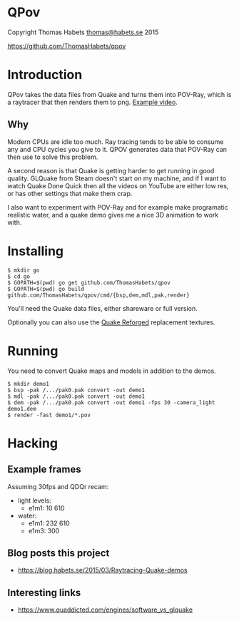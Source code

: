 QPov
====

Copyright Thomas Habets <thomas@habets.se> 2015

https://github.com/ThomasHabets/qpov

Introduction
============
QPov takes the data files from Quake and turns them into POV-Ray,
which is a raytracer that then renders them to png.
[Example video](https://www.youtube.com/watch?v=jzcevsd5SGE).

Why
---
Modern CPUs are idle too much. Ray tracing tends to be able to
consume any and CPU cycles you give to it. QPOV generates data
that POV-Ray can then use to solve this problem.

A second reason is that Quake is getting harder to get running
in good quality. GLQuake from Steam doesn't start on my machine,
and if I want to watch Quake Done Quick then all the videos
on YouTube are either low res, or has other settings that make
them crap.

I also want to experiment with POV-Ray and for example make
programatic realistic water, and a quake demo gives me a nice 3D
animation to work with.

Installing
==========
```
$ mkdir go
$ cd go
$ GOPATH=$(pwd) go get github.com/ThomasHabets/qpov
$ GOPATH=$(pwd) go build github.com/ThomasHabets/qpov/cmd/{bsp,dem,mdl,pak,render}
```

You'll need the Quake data files, either shareware or full version.

Optionally you can also use the
[Quake Reforged](http://quakeone.com/reforged/downloads.html)
replacement textures.

Running
=======
You need to convert Quake maps and models in addition to the demos.

```
$ mkdir demo1
$ bsp -pak /.../pak0.pak convert -out demo1
$ mdl -pak /.../pak0.pak convert -out demo1
$ dem -pak /.../pak0.pak convert -out demo1 -fps 30 -camera_light demo1.dem
$ render -fast demo1/*.pov
```

Hacking
=======

Example frames
--------------
Assuming 30fps and QDQr recam:
* light levels:
  * e1m1: 10 610
* water:
  * e1m1: 232 610
  * e1m3: 300

Blog posts this project
-----------------------
* https://blog.habets.se/2015/03/Raytracing-Quake-demos

Interesting links
-----------------
* https://www.quaddicted.com/engines/software_vs_glquake
